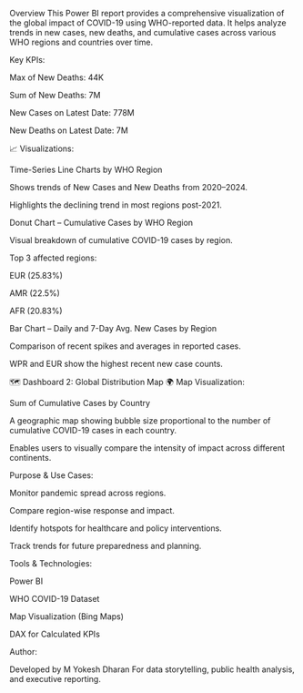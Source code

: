 Overview
This Power BI report provides a comprehensive visualization of the global impact of COVID-19 using WHO-reported data. It helps analyze trends 
in new cases, new deaths, and cumulative cases across various WHO regions and countries over time.

Key KPIs:

Max of New Deaths: 44K

Sum of New Deaths: 7M

New Cases on Latest Date: 778M

New Deaths on Latest Date: 7M

📈 Visualizations:

Time-Series Line Charts by WHO Region

Shows trends of New Cases and New Deaths from 2020–2024.

Highlights the declining trend in most regions post-2021.

Donut Chart – Cumulative Cases by WHO Region

Visual breakdown of cumulative COVID-19 cases by region.

Top 3 affected regions:

EUR (25.83%)

AMR (22.5%)

AFR (20.83%)

Bar Chart – Daily and 7-Day Avg. New Cases by Region

Comparison of recent spikes and averages in reported cases.

WPR and EUR show the highest recent new case counts.

🗺️ Dashboard 2: Global Distribution Map
🌍 Map Visualization:

Sum of Cumulative Cases by Country

A geographic map showing bubble size proportional to the number of cumulative COVID-19 cases in each country.

Enables users to visually compare the intensity of impact across different continents.


Purpose & Use Cases:

Monitor pandemic spread across regions.

Compare region-wise response and impact.

Identify hotspots for healthcare and policy interventions.

Track trends for future preparedness and planning.

Tools & Technologies:

Power BI

WHO COVID-19 Dataset

Map Visualization (Bing Maps)

DAX for Calculated KPIs

 Author:

Developed by M Yokesh Dharan
For data storytelling, public health analysis, and executive reporting.

